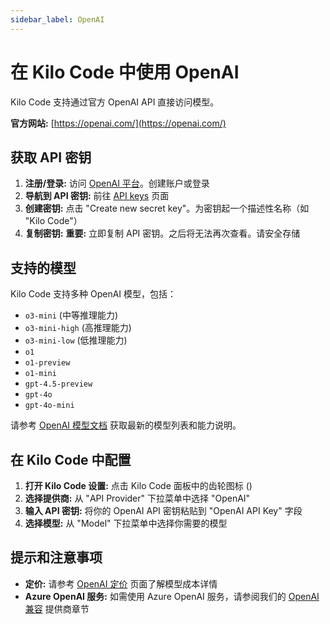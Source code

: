 ```yaml
---
sidebar_label: OpenAI
---
```


# 在 Kilo Code 中使用 OpenAI

Kilo Code 支持通过官方 OpenAI API 直接访问模型。

**官方网站:** [https://openai.com/](https://openai.com/)

## 获取 API 密钥

1. **注册/登录:** 访问 [OpenAI 平台](https://platform.openai.com/)。创建账户或登录
2. **导航到 API 密钥:** 前往 [API keys](https://platform.openai.com/api-keys) 页面
3. **创建密钥:** 点击 "Create new secret key"。为密钥起一个描述性名称（如 "Kilo Code"）
4. **复制密钥:** **重要:** 立即复制 API 密钥。之后将无法再次查看。请安全存储

## 支持的模型

Kilo Code 支持多种 OpenAI 模型，包括：

- `o3-mini` (中等推理能力)
- `o3-mini-high` (高推理能力)
- `o3-mini-low` (低推理能力)
- `o1`
- `o1-preview`
- `o1-mini`
- `gpt-4.5-preview`
- `gpt-4o`
- `gpt-4o-mini`

请参考 [OpenAI 模型文档](https://platform.openai.com/docs/models) 获取最新的模型列表和能力说明。

## 在 Kilo Code 中配置

1. **打开 Kilo Code 设置:** 点击 Kilo Code 面板中的齿轮图标 (<Codicon name="gear" />)
2. **选择提供商:** 从 "API Provider" 下拉菜单中选择 "OpenAI"
3. **输入 API 密钥:** 将你的 OpenAI API 密钥粘贴到 "OpenAI API Key" 字段
4. **选择模型:** 从 "Model" 下拉菜单中选择你需要的模型

## 提示和注意事项

- **定价:** 请参考 [OpenAI 定价](https://openai.com/pricing) 页面了解模型成本详情
- **Azure OpenAI 服务:** 如需使用 Azure OpenAI 服务，请参阅我们的 [OpenAI 兼容](/providers/openai-compatible) 提供商章节
